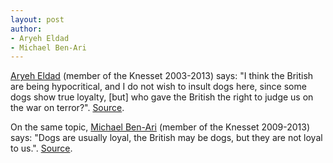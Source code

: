 ```yaml
---
layout: post
author:
- Aryeh Eldad
- Michael Ben-Ari
---
```


[Aryeh Eldad](https://web.archive.org/web/20230601222913/https://en.wikipedia.org/wiki/Aryeh_Eldad) (member of the Knesset 2003-2013) says: "I think the British are being hypocritical, and I do not wish to insult dogs here, since some dogs show true loyalty, [but] who gave the British the right to judge us on the war on terror?". [Source][jekyll-docs].

On the same topic, [Michael Ben-Ari](https://web.archive.org/web/20230327114639/https://en.wikipedia.org/wiki/Michael_Ben-Ari) (member of the Knesset 2009-2013) says: "Dogs are usually loyal, the British may be dogs, but they are not loyal to us.". [Source][jekyll-docs].

[jekyll-docs]: https://web.archive.org/web/20100325014908/http://www.telegraph.co.uk/news/newstopics/politics/7506064/David-Miliband-Israeli-cloning-of-British-passports-was-intolerable.html
